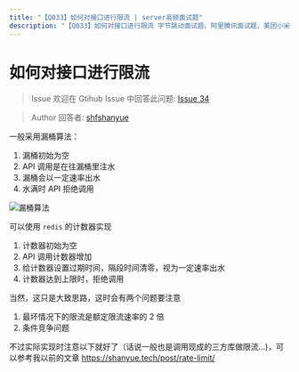 ```yaml
---
title: "【Q033】如何对接口进行限流 | server高频面试题"
description: "【Q033】如何对接口进行限流 字节跳动面试题、阿里腾讯面试题、美团小米面试题。"
---
```


# 如何对接口进行限流

> Issue
> 欢迎在 Gtihub Issue 中回答此问题: [Issue 34](https://github.com/shfshanyue/Daily-Question/issues/34)

> Author
> 回答者: [shfshanyue](https://github.com/shfshanyue)

一般采用漏桶算法：

1. 漏桶初始为空
1. API 调用是在往漏桶里注水
1. 漏桶会以一定速率出水
1. 水满时 API 拒绝调用

![漏桶算法](https://d33wubrfki0l68.cloudfront.net/e737eb0be9176ca74d03344f082281154f90f12c/c0076/assets/img/leaky-bucket.f8cb8f08.png)

可以使用 `redis` 的计数器实现

1. 计数器初始为空
1. API 调用计数器增加
1. 给计数器设置过期时间，隔段时间清零，视为一定速率出水
1. 计数器达到上限时，拒绝调用

当然，这只是大致思路，这时会有两个问题要注意

1. 最坏情况下的限流是额定限流速率的 2 倍
1. 条件竞争问题

不过实际实现时注意以下就好了（话说一般也是调用现成的三方库做限流...)，可以参考我以前的文章 <https://shanyue.tech/post/rate-limit/>
